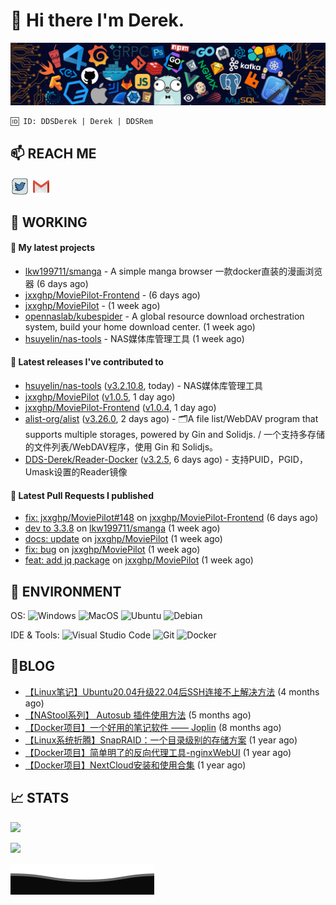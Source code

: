 # 👋 Hi there I'm Derek. 

![](https://raw.githubusercontent.com/DDS-Derek/.github/main/profile/assets/header_.png)

```
🆔 ID: DDSDerek | Derek | DDSRem
```

## 📫 REACH ME
<p align="left">
<a href="https://twitter.com/ddsrem_derek" target="blank"><img align="center" src="https://raw.githubusercontent.com/DDS-Derek/.github/main/profile/assets/twitter.svg" alt="BEPb" height="30" width="30" /></a>
<a href="mailto:ddstomo@gmail.com" target="blank"><img align="center" src="https://raw.githubusercontent.com/DDS-Derek/.github/main/profile/assets/gmail.svg" alt="Gmail" height="30" width="30" /></a>
</p>

## 💼 WORKING

#### 🌱 My latest projects


- [lkw199711/smanga](https://github.com/lkw199711/smanga) - A simple manga browser 一款docker直装的漫画浏览器 (6 days ago)
- [jxxghp/MoviePilot-Frontend](https://github.com/jxxghp/MoviePilot-Frontend) -  (6 days ago)
- [jxxghp/MoviePilot](https://github.com/jxxghp/MoviePilot) -  (1 week ago)
- [opennaslab/kubespider](https://github.com/opennaslab/kubespider) - A global resource download orchestration system, build your home download center.  (1 week ago)
- [hsuyelin/nas-tools](https://github.com/hsuyelin/nas-tools) - NAS媒体库管理工具 (1 week ago)

#### 🔭 Latest releases I've contributed to

- [hsuyelin/nas-tools](https://github.com/hsuyelin/nas-tools) ([v3.2.10.8](https://github.com/hsuyelin/nas-tools/releases/tag/v3.2.10.8), today) - NAS媒体库管理工具
- [jxxghp/MoviePilot](https://github.com/jxxghp/MoviePilot) ([v1.0.5](https://github.com/jxxghp/MoviePilot/releases/tag/v1.0.5), 1 day ago)
- [jxxghp/MoviePilot-Frontend](https://github.com/jxxghp/MoviePilot-Frontend) ([v1.0.4](https://github.com/jxxghp/MoviePilot-Frontend/releases/tag/v1.0.4), 1 day ago)
- [alist-org/alist](https://github.com/alist-org/alist) ([v3.26.0](https://github.com/alist-org/alist/releases/tag/v3.26.0), 2 days ago) - 🗂️A file list/WebDAV program that supports multiple storages, powered by Gin and Solidjs. / 一个支持多存储的文件列表/WebDAV程序，使用 Gin 和 Solidjs。
- [DDS-Derek/Reader-Docker](https://github.com/DDS-Derek/Reader-Docker) ([v3.2.5](https://github.com/DDS-Derek/Reader-Docker/releases/tag/v3.2.5), 6 days ago) - 支持PUID，PGID，Umask设置的Reader镜像

#### 🔨 Latest Pull Requests I published

- [fix: jxxghp/MoviePilot#148](https://github.com/jxxghp/MoviePilot-Frontend/pull/26) on [jxxghp/MoviePilot-Frontend](https://github.com/jxxghp/MoviePilot-Frontend) (6 days ago)
- [dev to 3.3.8](https://github.com/lkw199711/smanga/pull/117) on [lkw199711/smanga](https://github.com/lkw199711/smanga) (1 week ago)
- [docs: update](https://github.com/jxxghp/MoviePilot/pull/146) on [jxxghp/MoviePilot](https://github.com/jxxghp/MoviePilot) (1 week ago)
- [fix: bug](https://github.com/jxxghp/MoviePilot/pull/145) on [jxxghp/MoviePilot](https://github.com/jxxghp/MoviePilot) (1 week ago)
- [feat: add jq package](https://github.com/jxxghp/MoviePilot/pull/144) on [jxxghp/MoviePilot](https://github.com/jxxghp/MoviePilot) (1 week ago)

## 🔧 ENVIRONMENT
OS:
![Windows](https://img.shields.io/badge/-Windows-0078D6?style=flat-square&logo=windows&logoColor=white)
![MacOS](https://img.shields.io/badge/-Mac_OS-AAA?style=flat-square&logo=macos&logoColor=white)
![Ubuntu](https://img.shields.io/badge/-Ubuntu-DD4814?style=flat-square&logo=ubuntu&logoColor=white)
![Debian](https://img.shields.io/badge/-Debian-73BA25?style=flat-square&logo=debian&logoColor=white)  

IDE & Tools:
![Visual Studio Code](https://img.shields.io/badge/-Visual_Studio_Code-007ACC?style=flat-square&logo=visual-studio-code&logoColor=white)
![Git](https://img.shields.io/badge/-Git-F05032?style=flat-square&logo=git&logoColor=white)
![Docker](https://img.shields.io/badge/-Docker-2496ed?style=flat-square&logo=Docker&logoColor=white)

## 📜BLOG

- [【Linux笔记】Ubuntu20.04升级22.04后SSH连接不上解决方法](https://blog.ddsrem.com/archives/fix-ubuntu2204-ssh) (4 months ago)
- [【NAStool系列】 Autosub 插件使用方法](https://blog.ddsrem.com/archives/nastool-autosub-use-way) (5 months ago)
- [【Docker项目】一个好用的笔记软件 —— Joplin](https://blog.ddsrem.com/archives/joplin) (8 months ago)
- [【Linux系统折腾】SnapRAID：一个目录级别的存储方案](https://blog.ddsrem.com/archives/snapraid) (1 year ago)
- [【Docker项目】简单明了的反向代理工具-nginxWebUI](https://blog.ddsrem.com/archives/nginxwebui) (1 year ago)
- [【Docker项目】NextCloud安装和使用合集](https://blog.ddsrem.com/archives/nextcloud) (1 year ago)

## 📈 STATS

![](https://github-readme-stats.vercel.app/api?username=DDSDerek&show_icons=true&theme=radical)

![](https://github-readme-stats.vercel.app/api?username=DDSRem&show_icons=true&theme=dark)

![](https://raw.githubusercontent.com/DDS-Derek/.github/main/profile/assets/Bottom_down.svg)
